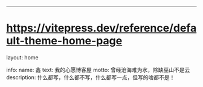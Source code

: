 ---
# https://vitepress.dev/reference/default-theme-home-page

layout: home

info:
  name: 鑫
  text: 我的心愿博客屋
  motto: 曾经沧海难为水，除缺巫山不是云
  description: 什么都写，什么都不写，什么都写一点，但写的啥都不是！

